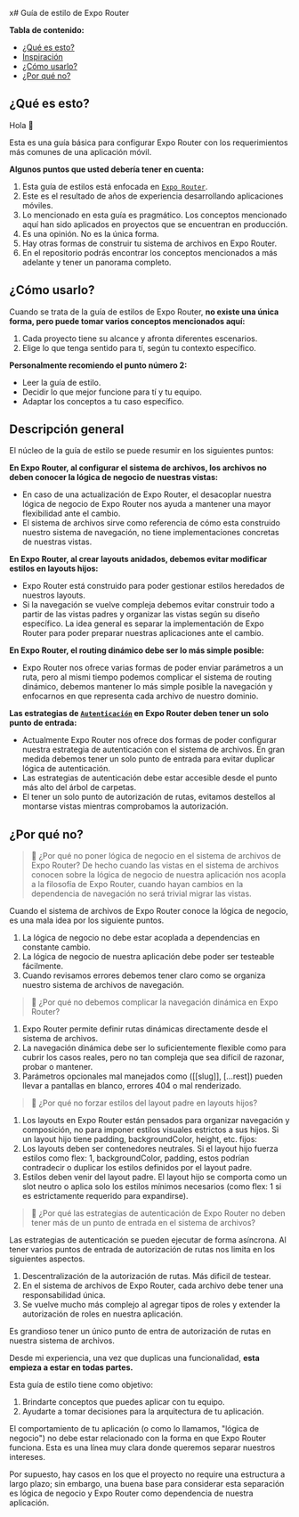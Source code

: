 x# Guía de estilo de Expo Router 

**Tabla de contenido:**

- [¿Qué es esto?](#qué-es-esto)
- [Inspiración](#inspiración)
- [¿Cómo usarlo?](#cómo-usarlo)
- [¿Por qué no?](#por-qué-no)

## ¿Qué es esto?

Hola 👋

Esta es una guía básica para configurar Expo Router con los requerimientos más comunes de una aplicación móvil.

**Algunos puntos que usted debería tener en cuenta:**

1. Esta guía de estilos está enfocada en [`Expo Router`](https://docs.expo.dev/router/introduction/).
2. Este es el resultado de años de experiencia desarrollando aplicaciones móviles.
3. Lo mencionado en esta guía es pragmático. Los conceptos mencionado aquí han sido aplicados en proyectos que se encuentran en producción.
4. Es una opinión. No es la única forma.
5. Hay otras formas de construir tu sistema de archivos en Expo Router.
6. En el repositorio podrás encontrar los conceptos mencionados a más adelante y tener un panorama completo.

## ¿Cómo usarlo?

Cuando se trata de la guía de estilos de Expo Router, **no existe una única forma, pero puede tomar varios conceptos mencionados aquí:**

1. Cada proyecto tiene su alcance y afronta diferentes escenarios.
2. Elige lo que tenga sentido para tí, según tu contexto específico.

**Personalmente recomiendo el punto número 2:**

- Leer la guía de estilo.
- Decidir lo que mejor funcione para tí y tu equipo.
- Adaptar los conceptos a tu caso específico.

## Descripción general

El núcleo de la guía de estilo se puede resumir en los siguientes puntos:

**En Expo Router, al configurar el sistema de archivos, los archivos no deben conocer la lógica de negocio de nuestras vistas:**

- En caso de una actualización de Expo Router, el desacoplar nuestra lógica de negocio de Expo Router nos ayuda a mantener una mayor flexibilidad ante el cambio.
- El sistema de archivos sirve como referencia de cómo esta construido nuestro sistema de navegación, no tiene
implementaciones concretas de nuestras vistas.

**En Expo Router, al crear layouts anidados, debemos evitar modificar estilos en layouts hijos:**

- Expo Router está construido para poder gestionar estilos heredados de nuestros layouts.
- Si la navegación se vuelve compleja debemos evitar construir todo a partir de las vistas padres y organizar las vistas según su diseño específico.
La idea general es separar la implementación de Expo Router para poder preparar nuestras aplicaciones ante el cambio.

**En Expo Router, el routing dinámico debe ser lo más simple posible:**
- Expo Router nos ofrece varias formas de poder enviar parámetros a un ruta, pero al mismi tiempo podemos complicar el sistema de routing dinámico, debemos mantener lo más simple posible la navegación y enfocarnos en que representa cada archivo de nuestro dominio.

**Las estrategias de [`Autenticación`](https://docs.expo.dev/router/advanced/authentication/) en Expo Router deben tener un solo punto de entrada:**
- Actualmente Expo Router nos ofrece dos formas de poder configurar nuestra estrategia de autenticación con el sistema de archivos. En gran medida debemos tener un solo punto de entrada para evitar duplicar lógica de autenticación.
- Las estrategias de autenticación debe estar accesible desde el punto más alto del árbol de carpetas.
- El tener un solo punto de autorización de rutas, evitamos destellos al montarse vistas mientras comprobamos la autorización.

## ¿Por qué no?
> 🤔 ¿Por qué no poner lógica de negocio en el sistema de archivos de Expo Router?
De hecho cuando las vistas en el sistema de archivos conocen sobre la lógica de negocio de nuestra aplicación nos acopla a la filosofía de Expo Router, cuando hayan cambios en la dependencia de navegación no será trivial migrar las vistas.

Cuando el sistema de archivos de Expo Router conoce la lógica de negocio, es una mala idea por los siguiente puntos.

1. La lógica de negocio no debe estar acoplada a dependencias en constante cambio.
2. La lógica de negocio de nuestra aplicación debe poder ser testeable fácilmente.
3. Cuando revisamos errores debemos tener claro como se organiza nuestro sistema de archivos de navegación.

> 🤔 ¿Por qué no debemos complicar la navegación dinámica en Expo Router?
1. Expo Router permite definir rutas dinámicas directamente desde el sistema de archivos.
2. La navegación dinámica debe ser lo suficientemente flexible como para cubrir los casos reales, pero no tan compleja que sea difícil de razonar, probar o mantener.
3. Parámetros opcionales mal manejados como ([[slug]], [...rest]) pueden llevar a pantallas en blanco, errores 404 o mal renderizado.

> 🤔 ¿Por qué no forzar estilos del layout padre en layouts hijos?

1. Los layouts en Expo Router están pensados para organizar navegación y composición, no para imponer estilos visuales estrictos a sus hijos. Si un layout hijo tiene padding, backgroundColor, height, etc. fijos:
2. Los layouts deben ser contenedores neutrales. Si el layout hijo fuerza estilos como flex: 1, backgroundColor, padding, estos podrían contradecir o duplicar los estilos definidos por el layout padre.
3. Estilos deben venir del layout padre. El layout hijo se comporta como un slot neutro o aplica solo los estilos mínimos necesarios (como flex: 1 si es estrictamente requerido para expandirse).

> 🤔 ¿Por qué las estrategias de autenticación de Expo Router no deben tener más de un punto de  entrada en el sistema de archivos?

Las estrategias de autenticación se pueden ejecutar de forma asíncrona. Al tener varios puntos de entrada de autorización de rutas nos limita en los siguientes aspectos.
1. Descentralización de la autorización de rutas. Más dificil de testear.
2. En el sistema de archivos de Expo Router, cada archivo debe tener una responsabilidad única.
3. Se vuelve mucho más complejo al agregar tipos de roles y extender la autorización de roles en nuestra aplicación.

Es grandioso tener un único punto de entra de autorización de rutas en nuestra sistema de archivos.

Desde mi experiencia, una vez que duplicas una funcionalidad, **esta empieza a estar en todas partes.**

Esta guía de estilo tiene como objetivo:

1. Brindarte conceptos que puedes aplicar con tu equipo.
1. Ayudarte a tomar decisiones para la arquitectura de tu aplicación.

El comportamiento de tu aplicación (o como lo llamamos, "lógica de negocio") no debe estar relacionado con la forma en que Expo Router funciona. Esta es una línea muy clara donde queremos separar nuestros intereses.

Por supuesto, hay casos en los que el proyecto no require una estructura a largo plazo; sin embargo, una buena base para considerar esta separación es lógica de negocio y Expo Router como dependencia de nuestra aplicación.
